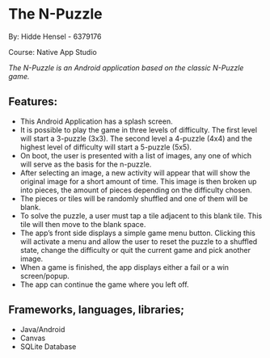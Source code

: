 The N-Puzzle
==========
By: Hidde Hensel - 6379176

Course: Native App Studio



*The N-Puzzle is an Android application based on the classic N-Puzzle game.*


Features:
-------------
* This Android Application has a splash screen.
*	It is possible to play the game in three levels of difficulty. The first level will start a 3-puzzle (3x3). The second level a 4-puzzle (4x4) and the highest level of difficulty will start a 5-puzzle (5x5).
*	On boot, the user is presented with a list of images, any one of which will serve as the basis for the n-puzzle.
* After selecting an image, a new activity will appear that will show the original image for a short amount of time. This image is then broken up into pieces, the amount of pieces depending on the difficulty chosen.
*	The pieces or tiles will be randomly shuffled and one of them will be blank.
*	To solve the puzzle, a user must tap a tile adjacent to this blank tile. This tile will then move to the blank space. 
*	The app’s front side displays a simple game menu button. Clicking this will activate a menu and allow the user to reset the puzzle to a shuffled state, change the difficulty or quit the current game and pick another image.
*	When a game is finished, the app displays either a fail or a win screen/popup.
*	The app can continue the game where you left off.



Frameworks, languages, libraries;
-------------
* Java/Android
* Canvas
* SQLite Database
